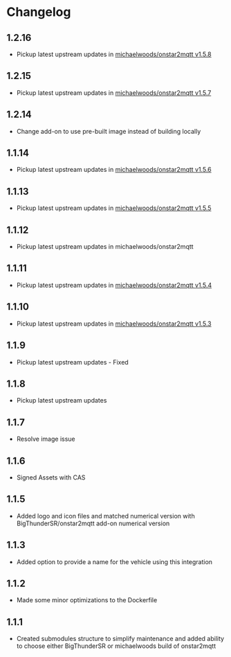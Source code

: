 # Changelog

## 1.2.16

- Pickup latest upstream updates in [michaelwoods/onstar2mqtt v1.5.8](https://github.com/michaelwoods/onstar2mqtt/releases/tag/v1.5.8)

## 1.2.15

- Pickup latest upstream updates in [michaelwoods/onstar2mqtt v1.5.7](https://github.com/michaelwoods/onstar2mqtt/releases/tag/v1.5.7)

## 1.2.14

- Change add-on to use pre-built image instead of building locally

## 1.1.14

- Pickup latest upstream updates in [michaelwoods/onstar2mqtt v1.5.6](https://github.com/michaelwoods/onstar2mqtt/releases/tag/v1.5.6)

## 1.1.13

- Pickup latest upstream updates in [michaelwoods/onstar2mqtt v1.5.5](https://github.com/michaelwoods/onstar2mqtt/releases/tag/v1.5.5)

## 1.1.12

- Pickup latest upstream updates in michaelwoods/onstar2mqtt

## 1.1.11

- Pickup latest upstream updates in [michaelwoods/onstar2mqtt v1.5.4](https://github.com/michaelwoods/onstar2mqtt/releases/tag/v1.5.4)

## 1.1.10

- Pickup latest upstream updates in [michaelwoods/onstar2mqtt v1.5.3](https://github.com/michaelwoods/onstar2mqtt/releases/tag/v1.5.3)

## 1.1.9

- Pickup latest upstream updates - Fixed

## 1.1.8

- Pickup latest upstream updates

## 1.1.7

- Resolve image issue

## 1.1.6

- Signed Assets with CAS

## 1.1.5

- Added logo and icon files and matched numerical version with BigThunderSR/onstar2mqtt add-on numerical version

## 1.1.3

- Added option to provide a name for the vehicle using this integration

## 1.1.2

- Made some minor optimizations to the Dockerfile

## 1.1.1

- Created submodules structure to simplify maintenance and added ability to choose either BigThunderSR or michaelwoods build of onstar2mqtt
